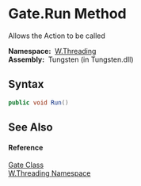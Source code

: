 Gate.Run Method
===============
  Allows the Action to be called

  **Namespace:**  [W.Threading][1]  
  **Assembly:**  Tungsten (in Tungsten.dll)

Syntax
------

```csharp
public void Run()
```


See Also
--------

#### Reference
[Gate Class][2]  
[W.Threading Namespace][1]  

[1]: ../README.md
[2]: README.md